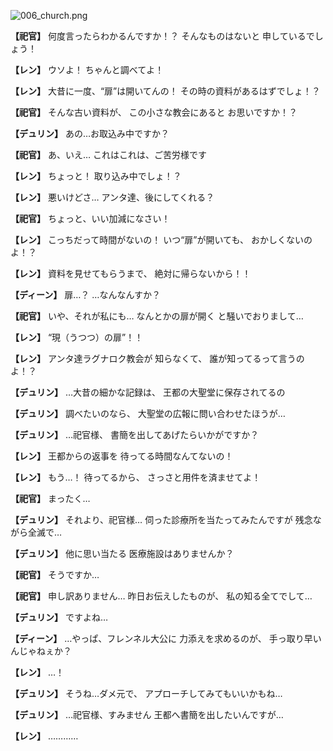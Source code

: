 
![006_church.png](../images/backgrounds/006_church.png)

**【祀官】**
何度言ったらわかるんですか！？
そんなものはないと
申しているでしょう！

**【レン】**
ウソよ！
ちゃんと調べてよ！

**【レン】**
大昔に一度、“扉”は開いてんの！
その時の資料があるはずでしょ！？

**【祀官】**
そんな古い資料が、
この小さな教会にあると
お思いですか！？

**【デュリン】**
あの…お取込み中ですか？

**【祀官】**
あ、いえ…
これはこれは、ご苦労様です

**【レン】**
ちょっと！
取り込み中でしょ！？

**【レン】**
悪いけどさ…
アンタ達、後にしてくれる？

**【祀官】**
ちょっと、いい加減になさい！

**【レン】**
こっちだって時間がないの！
いつ“扉”が開いても、
おかしくないのよ！？

**【レン】**
資料を見せてもらうまで、
絶対に帰らないから！！

**【ディーン】**
扉…？
…なんなんすか？

**【祀官】**
いや、それが私にも…
なんとかの扉が開く
と騒いでおりまして…

**【レン】**
“現（うつつ）の扉”！！

**【レン】**
アンタ達ラグナロク教会が
知らなくて、
誰が知ってるって言うのよ！？

**【デュリン】**
…大昔の細かな記録は、
王都の大聖堂に保存されてるの

**【デュリン】**
調べたいのなら、
大聖堂の広報に問い合わせたほうが…

**【デュリン】**
…祀官様、
書簡を出してあげたらいかがですか？

**【レン】**
王都からの返事を
待ってる時間なんてないの！

**【レン】**
もう…！
待ってるから、
さっさと用件を済ませてよ！

**【祀官】**
まったく…

**【デュリン】**
それより、祀官様…
伺った診療所を当たってみたんですが
残念ながら全滅で…

**【デュリン】**
他に思い当たる
医療施設はありませんか？

**【祀官】**
そうですか…

**【祀官】**
申し訳ありません…
昨日お伝えしたものが、
私の知る全てでして…

**【デュリン】**
ですよね…

**【ディーン】**
…やっぱ、フレンネル大公に
力添えを求めるのが、
手っ取り早いんじゃねぇか？

**【レン】**
…！

**【デュリン】**
そうね…ダメ元で、
アプローチしてみてもいいかもね…

**【デュリン】**
…祀官様、すみません
王都へ書簡を出したいんですが…

**【レン】**
…………
